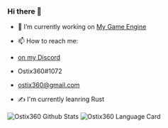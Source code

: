 ### Hi there 👋


- 🔭 I’m currently working on [My Game Engine](https://github.com/ostix360/JMEGameEngine)

- 📫 How to reach me: 
      
- [on my Discord](https://discord.gg/aEPdAxr)
                      
- Ostix360#1072

- ostix360@gmail.com
              

- ✍️ I'm currently leanring Rust

                     
<img align="center" src="https://github-readme-stats.vercel.app/api?username=ostix360&line_height=20&title_color=7A7ADB&include_all_commits=true&rank_icon=percentile&icon_color=2234AE&text_color=D3D3D3&bg_color=0,000000,130F40" alt="Ostix360 Github Stats"/>    


<img align="center" src="https://github-readme-stats.vercel.app/api/top-langs/?username=ostix360&layout=compact" alt="Ostix360 Language Card"/>    

<!--
**ostix360/ostix360** is a ✨ _special_ ✨ repository because its `README.md` (this file) appears on your GitHub profile.

Here are some ideas to get you started:

- 🌱 I’m currently learning ...
- 👯 I’m looking to collaborate on ...
- 🤔 I’m looking for help with ...
- 💬 Ask me about ...
- 📫 How to reach me: ...
- 😄 Pronouns: ...
- ⚡ Fun fact: ...
-->
